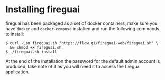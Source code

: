 # Installing fireguai

fireguai has been packaged as a set of docker containers, make sure you have `docker` and `docker-compose` installed and run the following commands to install:

```
$ curl -Lso fireguai.sh "https://flow.gi/fireguai-web/fireguai.sh" \
  && chmod +x fireguai.sh
$ ./fireguai.sh install
```

At the end of the installation the password for the default admin account is produced, take note of it as you will need it to access the fireguai application.

